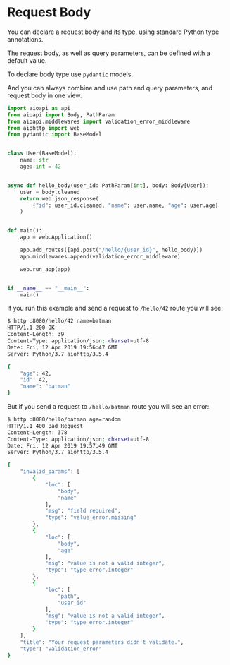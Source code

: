 # Request Body

You can declare a request body and its type, using standard Python type annotations.

The request body, as well as query parameters, can be defined with a default value.

To declare body type use `pydantic` models.

And you can always combine and use path and query parameters, and request body in one view.

```python hl_lines="5 8 9 10 13"
import aioapi as api
from aioapi import Body, PathParam
from aioapi.middlewares import validation_error_middleware
from aiohttp import web
from pydantic import BaseModel


class User(BaseModel):
    name: str
    age: int = 42


async def hello_body(user_id: PathParam[int], body: Body[User]):
    user = body.cleaned
    return web.json_response(
        {"id": user_id.cleaned, "name": user.name, "age": user.age}
    )


def main():
    app = web.Application()

    app.add_routes([api.post("/hello/{user_id}", hello_body)])
    app.middlewares.append(validation_error_middleware)

    web.run_app(app)


if __name__ == "__main__":
    main()
```

If you run this example and send a request to `/hello/42` route you will see:

```bash
$ http :8080/hello/42 name=batman
HTTP/1.1 200 OK
Content-Length: 39
Content-Type: application/json; charset=utf-8
Date: Fri, 12 Apr 2019 19:56:47 GMT
Server: Python/3.7 aiohttp/3.5.4

{
    "age": 42,
    "id": 42,
    "name": "batman"
}
```

But if you send a request to `/hello/batman` route you will see an error:

```bash
$ http :8080/hello/batman age=random
HTTP/1.1 400 Bad Request
Content-Length: 378
Content-Type: application/json; charset=utf-8
Date: Fri, 12 Apr 2019 19:57:49 GMT
Server: Python/3.7 aiohttp/3.5.4

{
    "invalid_params": [
        {
            "loc": [
                "body",
                "name"
            ],
            "msg": "field required",
            "type": "value_error.missing"
        },
        {
            "loc": [
                "body",
                "age"
            ],
            "msg": "value is not a valid integer",
            "type": "type_error.integer"
        },
        {
            "loc": [
                "path",
                "user_id"
            ],
            "msg": "value is not a valid integer",
            "type": "type_error.integer"
        }
    ],
    "title": "Your request parameters didn't validate.",
    "type": "validation_error"
}
```
